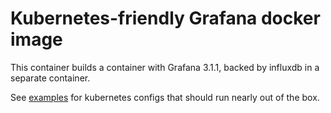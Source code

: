 # Kubernetes-friendly Grafana docker image

This container builds a container with Grafana 3.1.1, backed by influxdb
in a separate container.

See [examples](examples/) for kubernetes configs that should run nearly out
of the box.

